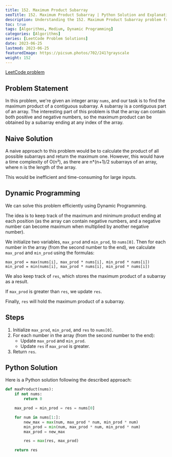 ```yaml
---
title: 152. Maximum Product Subarray
seoTitle: 152. Maximum Product Subarray | Python Solution and Explanation
description: Understanding the 152. Maximum Product Subarray problem from LeetCode
toc: true
tags: [Algorithms, Medium, Dynamic Programming]
categories: [Algorithms]
series: [LeetCode Problem Solutions]
date: 2023-06-25
lastmod: 2023-06-25
featuredImage: https://picsum.photos/702/241?grayscale
weight: 152
---
```


[LeetCode problem](https://leetcode.com/problems/maximum-product-subarray)

## Problem Statement

In this problem, we're given an integer array `nums`, and our task is to find the maximum product of a contiguous subarray. A subarray is a contiguous part of an array. The interesting part of this problem is that the array can contain both positive and negative numbers, so the maximum product can be obtained by a subarray ending at any index of the array.

## Naive Solution

A naive approach to this problem would be to calculate the product of all possible subarrays and return the maximum one. However, this would have a time complexity of O(n²), as there are n*(n+1)/2 subarrays of an array, where n is the length of the array.

This would be inefficient and time-consuming for large inputs.

## Dynamic Programming

We can solve this problem efficiently using Dynamic Programming.

The idea is to keep track of the maximum and minimum product ending at each position (as the array can contain negative numbers, and a negative number can become maximum when multiplied by another negative number).

We initialize two variables, `max_prod` and `min_prod`, to `nums[0]`. Then for each number in the array (from the second number to the end), we calculate `max_prod` and `min_prod` using the formulas:

    max_prod = max(nums[i], max_prod * nums[i], min_prod * nums[i])
    min_prod = min(nums[i], max_prod * nums[i], min_prod * nums[i])

We also keep track of `res`, which stores the maximum product of a subarray as a result.

If `max_prod` is greater than `res`, we update `res`.

Finally, `res` will hold the maximum product of a subarray.

## Steps

1. Initialize `max_prod`, `min_prod`, and `res` to `nums[0]`.
2. For each number in the array (from the second number to the end):
   - Update `max_prod` and `min_prod`.
   - Update `res` if `max_prod` is greater.
3. Return `res`.

## Python Solution

Here is a Python solution following the described approach:

```python
def maxProduct(nums):
    if not nums:
        return 0

    max_prod = min_prod = res = nums[0]

    for num in nums[1:]:
        new_max = max(num, max_prod * num, min_prod * num)
        min_prod = min(num, max_prod * num, min_prod * num)
        max_prod = new_max

        res = max(res, max_prod)

    return res
```
